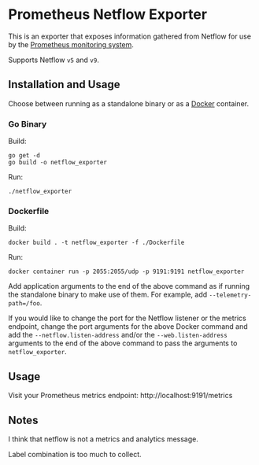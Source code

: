 # Prometheus Netflow Exporter
This is an exporter that exposes information gathered from Netflow for use by the [Prometheus monitoring system](https://prometheus.io/).

Supports Netflow `v5` and `v9`.

## Installation and Usage
Choose between running as a standalone binary or as a [Docker](https://www.docker.com/) container.

### Go Binary
Build:
```shell
go get -d
go build -o netflow_exporter
```

Run:
```shell
./netflow_exporter
```

### Dockerfile
Build:
```shell
docker build . -t netflow_exporter -f ./Dockerfile
```

Run:
```shell
docker container run -p 2055:2055/udp -p 9191:9191 netflow_exporter
```

Add application arguments to the end of the above command as if running the standalone binary to make use of them. For example, add `--telemetry-path=/foo`.

If you would like to change the port for the Netflow listener or the metrics endpoint, change the port arguments for the above Docker command and add the `--netflow.listen-address` and/or the `--web.listen-address` arguments to the end of the above command to pass the arguments to `netflow_exporter`.

## Usage
Visit your Prometheus metrics endpoint: http://localhost:9191/metrics

## Notes
I think that netflow is not a metrics and analytics message.

Label combination is too much to collect.
